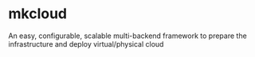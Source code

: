 # mkcloud
An easy, configurable, scalable multi-backend framework to prepare the infrastructure and deploy virtual/physical cloud
